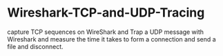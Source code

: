 # Wireshark-TCP-and-UDP-Tracing
capture TCP sequences on WireShark and Trap a UDP message with Wireshark and measure the time it takes to form a connection and send a file and disconnect.
